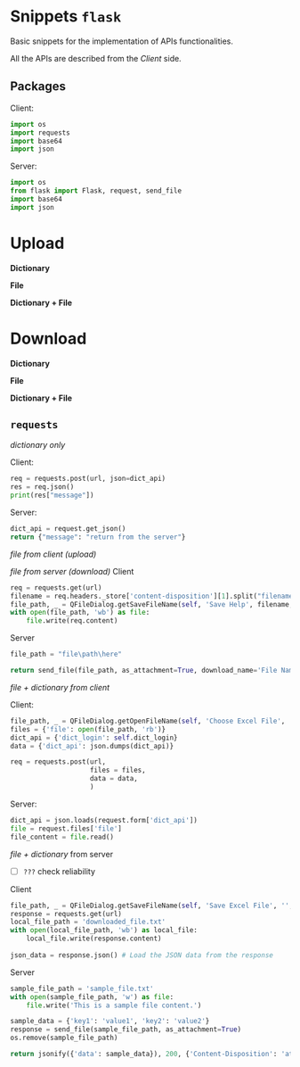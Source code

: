 # Snippets `flask`

Basic snippets for the implementation of APIs functionalities.

All the APIs are described from the *Client* side.

## Packages

Client:

```python
import os
import requests
import base64
import json
```

Server:

```python
import os
from flask import Flask, request, send_file 
import base64
import json
```

# Upload

**Dictionary**

**File**

**Dictionary + File**


# Download

**Dictionary**

**File**

**Dictionary + File**

## `requests`

*dictionary only*

Client:

```python
req = requests.post(url, json=dict_api)
res = req.json()
print(res["message"])
```

Server: 
```python
dict_api = request.get_json()
return {"message": "return from the server"}
```

*file from client (upload)*

*file from server (download)*
Client
```python
req = requests.get(url)
filename = req.headers._store['content-disposition'][1].split("filename=")[1].replace('"','')
file_path, _ = QFileDialog.getSaveFileName(self, 'Save Help', filename, 'pdf (*.pdf)')
with open(file_path, 'wb') as file:
	file.write(req.content)
```

Server
```python
file_path = "file\path\here"

return send_file(file_path, as_attachment=True, download_name='File Name') 
```

*file + dictionary from client*

Client:
```python
file_path, _ = QFileDialog.getOpenFileName(self, 'Choose Excel File', '', 'Excel Files (*.xlsx *.xls)')
files = {'file': open(file_path, 'rb')}
dict_api = {'dict_login': self.dict_login}
data = {'dict_api': json.dumps(dict_api)}

req = requests.post(url, 
					files = files, 
					data = data,
					)

```

Server:
```python
dict_api = json.loads(request.form['dict_api'])
file = request.files['file']
file_content = file.read()
```

*file + dictionary* from server
- [ ] `???` check reliability

Client
```python
file_path, _ = QFileDialog.getSaveFileName(self, 'Save Excel File', '', 'Excel Files (*.xlsx)')
response = requests.get(url)
local_file_path = 'downloaded_file.txt'
with open(local_file_path, 'wb') as local_file:
	local_file.write(response.content)
		
json_data = response.json() # Load the JSON data from the response
```

Server
```python
sample_file_path = 'sample_file.txt'
with open(sample_file_path, 'w') as file:
	file.write('This is a sample file content.')

sample_data = {'key1': 'value1', 'key2': 'value2'}
response = send_file(sample_file_path, as_attachment=True)
os.remove(sample_file_path)

return jsonify({'data': sample_data}), 200, {'Content-Disposition': 'attachment; filename=sample_file.txt'}
```
